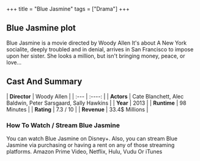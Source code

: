 +++
title = "Blue Jasmine"
tags = ["Drama"]
+++
## Blue Jasmine plot
Blue Jasmine is a movie directed by Woody Allen It's about A New York socialite, deeply troubled and in denial, arrives in San Francisco to impose upon her sister. She looks a million, but isn't bringing money, peace, or love...
## Cast And Summary
| **Director**      | Woody Allen |
    | :---        |    :----:   |
    |  **Actors** | Cate Blanchett, Alec Baldwin, Peter Sarsgaard, Sally Hawkins |
    | **Year**   | 2013    |
    |  **Runtime** | 98 Minutes |
    |  **Rating** | 7.3 / 10 | 
    |  **Revenue** | 33.4$ Millions |
### How To Watch / Stream Blue Jasmine
You can watch Blue Jasmine on Disney+.
Also, you can stream Blue Jasmine via purchasing or having a rent on any of those streaming platforms.
Amazon Prime Video, Netflix, Hulu, Vudu Or iTunes
